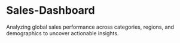 # Sales-Dashboard
 Analyzing global sales performance across categories, regions, and demographics to uncover actionable insights.
